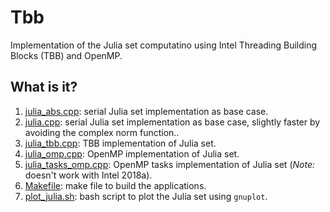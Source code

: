 # Tbb
Implementation of the Julia set computatino using Intel Threading Building Blocks (TBB) and
OpenMP.

## What is it?
1. [julia_abs.cpp](julia_abs.cpp): serial Julia set implementation as base case.
1. [julia.cpp](julia.cpp): serial Julia set implementation as base case, slightly faster by avoiding
    the complex norm function..
1. [julia_tbb.cpp](julia_tbb.cpp): TBB implementation of Julia set.
1. [julia_omp.cpp](julia_omp.cpp): OpenMP implementation of Julia set.
1. [julia_tasks_omp.cpp](julia_tasks_omp.cpp): OpenMP tasks implementation of Julia set
    (*Note:* doesn't work with Intel 2018a).
1. [Makefile](Makefile): make file to build the applications.
1. [plot_julia.sh](plot_julia.sh): bash script to plot the Julia set using `gnuplot`.
